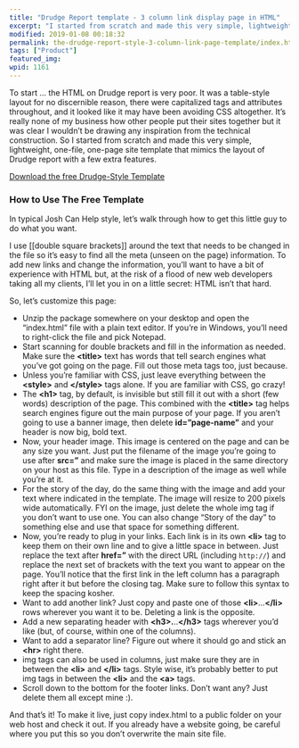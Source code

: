```yaml
---
title: "Drudge Report template - 3 column link display page in HTML"
excerpt: "I started from scratch and made this very simple, lightweight, one-file, one-page site template that mimics the layout of Drudge report with a few extra features."
modified: 2019-01-08 00:18:32
permalink: the-drudge-report-style-3-column-link-page-template/index.html
tags: ["Product"]
featured_img:
wpid: 1161
---
```



To start … the HTML on Drudge report is very poor. It was a table-style layout for no discernible reason, there were capitalized tags and attributes throughout, and it looked like it may have been avoiding CSS altogether. It’s really none of my business how other people put their sites together but it was clear I wouldn’t be drawing any inspiration from the technical construction. So I started from scratch and made this very simple, lightweight, one-file, one-page site template that mimics the layout of Drudge report with a few extra features.

[Download the free Drudge-Style Template](https://www.dropbox.com/s/rqmjcenf2w19ym8/JCH_Drudge_HTML_Template_101109.zip?dl=0)

### How to Use The Free Template

In typical Josh Can Help style, let’s walk through how to get this little guy to do what you want.

I use \[\[double square brackets\]\] around the text that needs to be changed in the file so it’s easy to find all the meta (unseen on the page) information. To add new links and change the information, you’ll want to have a bit of experience with HTML but, at the risk of a flood of new web developers taking all my clients, I’ll let you in on a little secret: HTML isn’t that hard.

So, let’s customize this page:

- Unzip the package somewhere on your desktop and open the “index.html” file with a plain text editor. If you’re in Windows, you’ll need to right-click the file and pick Notepad.
- Start scanning for double brackets and fill in the information as needed. Make sure the **&lt;title&gt;** text has words that tell search engines what you’ve got going on the page. Fill out those meta tags too, just because.
- Unless you’re familiar with CSS, just leave everything between the **&lt;style&gt;** and **&lt;/style&gt;** tags alone. If you are familiar with CSS, go crazy!
- The **&lt;h1&gt;** tag, by default, is invisible but still fill it out with a short (few words) description of the page. This combined with the **&lt;title&gt;** tag helps search engines figure out the main purpose of your page. If you aren’t going to use a banner image, then delete **id=”page-name”** and your header is now big, bold text.
- Now, your header image. This image is centered on the page and can be any size you want. Just put the filename of the image you’re going to use after **src=”** and make sure the image is placed in the same directory on your host as this file. Type in a description of the image as well while you’re at it.
- For the story of the day, do the same thing with the image and add your text where indicated in the template. The image will resize to 200 pixels wide automatically. FYI on the image, just delete the whole img tag if you don’t want to use one. You can also change “Story of the day” to something else and use that space for something different.
- Now, you’re ready to plug in your links. Each link is in its own **&lt;li&gt;** tag to keep them on their own line and to give a little space in between. Just replace the text after **href=”** with the direct URL (including `http://`) and replace the next set of brackets with the text you want to appear on the page. You’ll notice that the first link in the left column has a paragraph right after it but before the closing tag. Make sure to follow this syntax to keep the spacing kosher.
- Want to add another link? Just copy and paste one of those **&lt;li&gt;**…**&lt;/li&gt;** rows wherever you want it to be. Deleting a link is the opposite.
- Add a new separating header with **&lt;h3&gt;.**..**&lt;/h3&gt;** tags wherever you’d like (but, of course, within one of the columns).
- Want to add a separator line? Figure out where it should go and stick an **&lt;hr&gt;** right there.
- img tags can also be used in columns, just make sure they are in between the **&lt;li&gt;** and **&lt;/li&gt;** tags. Style wise, it’s probably better to put img tags in between the **&lt;li&gt;** and the **&lt;a&gt;** tags.
- Scroll down to the bottom for the footer links. Don’t want any? Just delete them all except mine :).

And that’s it! To make it live, just copy index.html to a public folder on your web host and check it out. If you already have a website going, be careful where you put this so you don’t overwrite the main site file.
